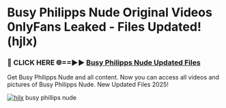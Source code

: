 # Busy Philipps Nude Original Videos 0nlyFans Leaked - Files Updated! (hjlx)

<h3>🔴 CLICK HERE 🌐==►► <a href="https://tinyurl.com/5h6xmrr3" rel="nofollow">Busy Philipps Nude Updated Files</a></h3>

Get Busy Philipps Nude and all content. Now you can access all videos and pictures of Busy Philipps Nude. New Updated Files 2025!

[![hjlx](https://i.imgur.com/KVD873Z.gif)](https://tinyurl.com/5h6xmrr3)
busy phillips nude